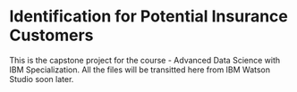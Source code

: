 # Identification for Potential Insurance Customers
This is the capstone project for the course - Advanced Data Science with IBM Specialization.
All the files will be transitted here from IBM Watson Studio soon later.
